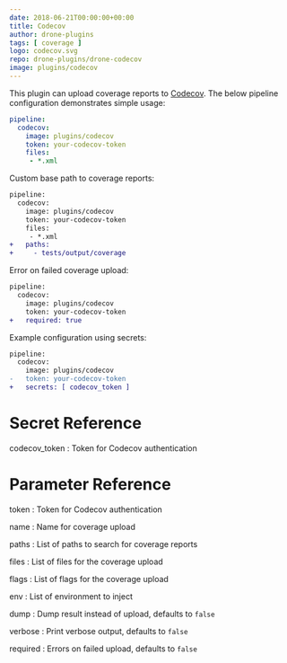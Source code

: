 ```yaml
---
date: 2018-06-21T00:00:00+00:00
title: Codecov
author: drone-plugins
tags: [ coverage ]
logo: codecov.svg
repo: drone-plugins/drone-codecov
image: plugins/codecov
---
```


This plugin can upload coverage reports to [Codecov](https://codecov.io/). The below pipeline configuration demonstrates simple usage:

```yaml
pipeline:
  codecov:
    image: plugins/codecov
    token: your-codecov-token
    files:
     - *.xml
```

Custom base path to coverage reports:

```diff
pipeline:
  codecov:
    image: plugins/codecov
    token: your-codecov-token
    files:
     - *.xml
+   paths:
+     - tests/output/coverage
```

Error on failed coverage upload:

```diff
pipeline:
  codecov:
    image: plugins/codecov
    token: your-codecov-token
+   required: true
```

Example configuration using secrets:

```diff
pipeline:
  codecov:
    image: plugins/codecov
-   token: your-codecov-token
+   secrets: [ codecov_token ]
```

# Secret Reference

codecov_token
: Token for Codecov authentication

# Parameter Reference

token
: Token for Codecov authentication

name
: Name for coverage upload

paths
: List of paths to search for coverage reports

files
: List of files for the coverage upload

flags
: List of flags for the coverage upload

env
: List of environment to inject

dump
: Dump result instead of upload, defaults to `false`

verbose
: Print verbose output, defaults to `false`

required
: Errors on failed upload, defaults to `false`
